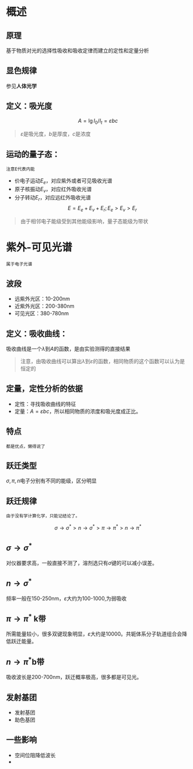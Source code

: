# 概述
## 原理
基于物质对光的选择性吸收和吸收定律而建立的定性和定量分析
## 显色规律
参见**人体光学**
## 定义：吸光度
$$A = \lg I_0/I_t = \varepsilon b c$$
>$\varepsilon$是吸光度，$b$是厚度，$c$是浓度
## 运动的量子态： 
	注意E代表内能
* 价电子运动$E_e$，对应紫外或者可见吸收光谱
* 原子核振动$E_v$，对应红外吸收光谱
* 分子转动$E_r$，对应远红外吸收光谱
$$E = E_e + E_v+ E_r;E_e > E_v> E_r$$
>由于相邻电子能级受到其他能级影响，量子态能级为带状
# 紫外-可见光谱
	属于电子光谱
## 波段
* 远紫外光区：10-200nm
* 近紫外光区：200-380nm
* 可见光区：380-780nm
## 定义：吸收曲线：
吸收曲线是一个$\lambda$到$A$的函数，是由实验测得的直接结果
>注意，由吸收曲线可以算出$\lambda$到$\varepsilon$的函数，相同物质的这个函数可以认为是恒定的
## 定量，定性分析的依据
* 定性：寻找吸收曲线的特征
* 定量：$A = \varepsilon b c$，所以相同物质的浓度和吸光度成正比。

## 特点
	都是优点，懒得说了



## 跃迁类型
$\sigma,\pi,n$电子分别有不同的能级，区分明显


## 跃迁规律
	由于没有学计算化学，只能记结论了。

$$\sigma\rightarrow \sigma^*>n\rightarrow \sigma^*>\pi\rightarrow \pi^*>n\rightarrow \pi^*$$
## $\sigma\rightarrow \sigma^*$
对仪器要求高，一般直接不测了，溶剂选只有$\sigma$键的可以减小误差。

## $n\rightarrow \sigma^*$
频率一般在150-250nm，$\varepsilon$大约为100-1000,为弱吸收

## $\pi\rightarrow \pi^*$ k带
所需能量较小，很多双键现象明显，$\varepsilon$大约是10000。共轭体系分子轨道组合会降低跃迁能量。

## $n\rightarrow  \pi^*$b带
吸收波长是200-700nm，跃迁概率极高，很多都是可见光。


## 发射基团
* 发射基团
* 助色基团



## 一些影响
* 空间位阻降低波长
* 





